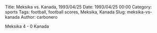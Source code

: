 Title: Meksika vs. Kanada, 1993/04/25
Date: 1993/04/25 00:00
Category: sports
Tags: football, football scores, Meksika, Kanada
Slug: meksika-vs-kanada
Author: carbonero


Meksika 4 - 0 Kanada
